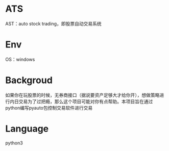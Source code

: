 # ATS
AST：auto stock trading，即股票自动交易系统

# Env
OS：windows

# Backgroud
如果你在玩股票的时候，无券商接口（据说要资产足够大才给你开），想做策略进行内日交易为了过把瘾，那么这个项目可能对你有点帮助。本项目旨在通过python编写pyauto包控制交易软件进行交易

# Language
python3
